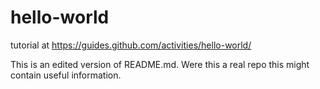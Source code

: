 # hello-world
tutorial at https://guides.github.com/activities/hello-world/

This is an edited version of README.md.
Were this a real repo this might contain useful information.
